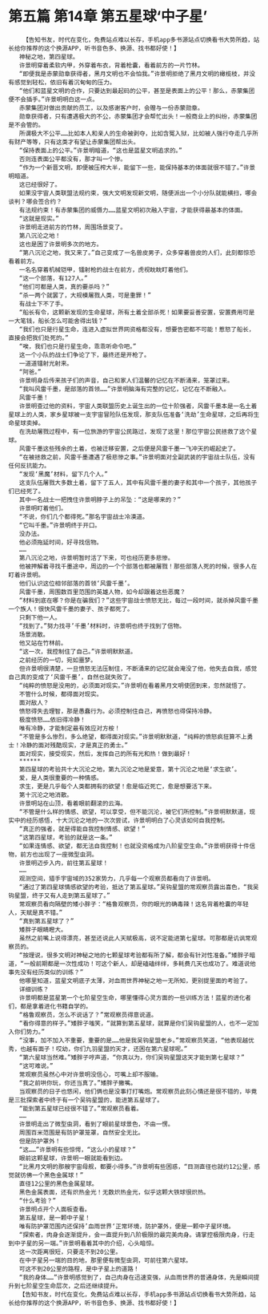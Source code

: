 # 第五篇 第14章 第五星球‘中子星’
        【告知书友，时代在变化，免费站点难以长存，手机app多书源站点切换看书大势所趋，站长给你推荐的这个换源APP，听书音色多、换源、找书都好使！】
       神秘之地，第四星球。
       许景明穿着柔软内甲，外穿着布衣，背着枪囊，看着前方的一片竹林。
       “即便我是赤蒙勋章获得者，黑月文明也不会怕我。”许景明拒绝了黑月文明的橄榄枝，并没有感觉到轻松，依旧有着沉甸甸的压力。
       “他们和蓝星文明的合作，只要达到最起码的公平，甚至是表面上的公平！那么，赤蒙集团便不会插手。”许景明明白这一点。
       赤蒙集团对做出贡献的员工，以及感谢客户时，会赠与一份赤蒙勋章。
       勋章获得者，只有遭遇极大的不公，赤蒙集团才会帮忙出头！一般商业上的纠纷，赤蒙集团是不会管的。
       所谓极大不公平……比如本人和亲人的生命被剥夺，比如含冤入狱，比如被人强行夺走几乎所有财产等等，只有这类才有望让赤蒙集团帮出头。
       “保持表面上的公平。”许景明暗道，“这也是蓝星文明追求的。”
       否则连表面公平都没有，那才叫一个惨。
       “作为一个新晋文明，即便被压榨大半，能留下一些，能保持基本的体面就很不错了。”许景明暗道。
       这已经很好了。
       如果没宇宙人类联盟法规约束，强大文明发现新文明，随便派出一个小分队就能横扫，哪会谈判？哪会签合约？
       有法规约束！有赤蒙集团的威慑力……蓝星文明初次融入宇宙，才能获得最基本的体面。
       “这就是现实。”
       许景明走进前方的竹林，周围场景变了。
       第八沉沦之地！
       这也是困了许景明多次的地方。
       “第八沉沦之地，我又来了。”自己变成了一名兽皮男子，众多穿着兽皮的人们，此刻都惊恐看着前方。
       一名名穿着机械铠甲，镭射枪的战士在前方，虎视眈眈盯着他们。
       “这一个部落，有127人。”
       “他们可都是人类，真的要杀吗？”
       “杀一两个就罢了，大规模屠戮人类，可是重罪！”
       有战士下不了手。
       “船长有令，这颗新发现的生命星球，所有土着全部杀死！如果要妥善安置，安置费用可是一大笔钱，船长怎么可能舍得出钱？”
       “我们也只是行星生命，连进入虚拟世界网资格都没有，想要告密都不可能！惹怒了船长，直接会把我们处死的。”
       “唉，我们也只是行星生命，乖乖听命令吧。”
       这一个小队的战士们争论了下，最终还是开枪了。
       一道道镭射光射来。
       “阿爸。”
       许景明身后传来孩子们的声音，自己和家人们温馨的记忆在不断涌来，笼罩过来。
       “我叫风雷千墨，是部落的首领……”许景明脑海有完整的记忆，记忆在不断融入。
       风雷千墨！
       许景明查过他的资料，宇宙人类联盟历史上诞生出的一位十阶强者，风雷千墨本是一名土着星球上的人类，家乡星球被一支宇宙冒险队伍发现，那支队伍准备‘洗劫’生命星球，之后再将生命星球卖掉。
       在洗劫屠戮过程中，有一位旅游的宇宙公民路过，发现了这里！那位宇宙公民拯救了这个星球。
       风雷千墨这些残余的土着，也被迁移安置，之后便是风雷千墨一飞冲天的崛起史了。
       “在被拯救之前，风雷千墨遭遇了极悲惨之事。”许景明面对全副武装的宇宙战士队伍，没有任何反抗能力。
       “发现‘黑魔’材料，留下几个人。”
       这支队伍屠戮大多数土着，留下了五人，其中有风雷千墨的妻子和其中一个孩子，其他孩子们已经死了。
       其中一名战士一把拽住许景明脖子上的吊坠：“这是哪来的？”
       许景明盯着他们。
       “不说，你们几个都得死。”那名宇宙战士冷漠道。
       “它叫千墨。”许景明终于开口。
       没办法。
       他必须拖延时间，好寻找信物。
       ……
       第八沉沦之地，许景明暂时活了下来，可也经历更多悲惨。
       他被押解着寻找千墨途中，周边的一个个部落也都被屠戮！那些部落人死的时候，很多人在盯着许景明。
       他们认识这位相邻部落的首领‘风雷千墨’。
       风雷千墨，周围数百里范围的英雄人物，如今却跟着这些恶魔？
       “材料到底在哪？你是在骗我们？”这些宇宙战士愤怒无比，每过一段时间，就杀掉风雷千墨一个族人！很快风雷千墨的妻子、孩子都死了。
       只剩下他一人。
       “找到了。”努力找寻’千墨’材料时，许景明也终于找到了信物。
       场景消散。
       他又站在竹林前。
       “这一次，我控制住了自己。”许景明默默道。
       之前经历的一切，宛如噩梦。
       但许景明很清楚，一旦愤怒无法压制住，不断涌来的记忆就会淹没了他，他失去自我，感觉自己真的变成了‘风雷千墨’，自然也就失败了。
       “纯粹的愤怒是没用的，必须面对现实。”许景明在看着黑月文明使团到来，忽然就悟了。
       不管什么时候，都得面对现实。
       面对敌人？
       愤怒得失去理智，那是愚蠢行为。必须控制住自己，再愤怒也得保持冷静。
       极度愤怒……依旧得冷静！
       唯有冷静，才能制定最有效应对方桉！
       “不管是多么惨烈，多么绝望，都得面对现实。”许景明默默道，“纯粹的愤怒疯狂算不上勇士！冷静的面对残酷现实，才是真正的勇士。”
       面对现实，接受现实，然后，发挥自己的所有光和热！做到最好！
       ******
       第四星球的考验共十大沉沦之地，第九沉沦之地是爱意，第十沉沦之地是‘求生欲’。
       爱，是人类很重要的一种情感。
       求生，更是几乎每个人类都拥有的欲望！愈是临近死亡，愈是想要活下来。
       第十沉沦之地消散。
       许景明站在山顶，看着眼前翻滚的云海。
       “不管是什么样的情感、欲望，可以享受，但不能沉沦，被它们所控制。”许景明默默道，现实中的经历感悟，十大沉沦之地的一次次尝试，许景明明白了心灵该如何自我控制。
       “真正的强者，就是得能自我控制情感、欲望！”
       “这第四星球，考验的就是这一条。”
       “如果连情感、欲望，都无法自我控制！也就没资格成为八阶星空生命。”许景明获得十件信物，前方也出现了一座微型虫洞。
       许景明迈步入内，前往第五星球！
       ……
       观测空间，猎手宇宙域的352家势力，几乎每一个观察员都看向了许景明。
       “通过了第四星球情感欲望的考验，抵达了第五星球。”吴钩星盟的常观察员露出喜色，“我吴钩星盟，终于又有人走到第五星球了。”
       常观察员看向隔壁的矮小胖子：“格鲁观察员，你的眼光的确毒辣！这名背着枪囊的年轻人，天赋是真不错。”
       “真到第五星球了？”
       矮胖子眼睛瞪大。
       虽然之前嘴上说得漂亮，甚至还说此人天赋极高，说不定能进第七星球。可那都是讥讽常观察员的。
       “按理说，很多文明对神秘之地的七颗星球考验都有所了解，都会有针对性准备。”矮胖子暗道，“一般前期都是一次性成功！可这个新人，却是磕磕绊绊，多耗费几天也成功了。难道说他事先没有经历类似的训练？”
       他哪里知道，蓝星文明底子太薄，对血雨世界神秘之地一无所知，更别提里面的考验了。
       详细训练？
       许景明都是蓝星第一个七阶星空生命，哪里懂得心灵方面的一些训练方法！蓝星的进化者们，都是拿着进化书籍自学的。
       “格鲁观察员，怎么不说话了？”常观察员得意说道。
       “看你得意的样子。”矮胖子嗤笑，“就算到第五星球，就算是你们吴钩星盟的人，也不一定加入你们势力。”
       “没事，加不加入不重要，重要的是……他是我吴钩星盟老乡。”常观察员笑道，“他表现越优秀，也越有面子！哎幼，你们九羽星盟的天才，还困在第六星球呢。”
       “第六星球当然难。”矮胖子哼声道，“你真以为，你们吴钩星盟这天才能到第七星球？”
       “这可难说。”
       常观察员虽然心中对许景明没信心，可嘴上却不服输。
       “我之前哄你玩，你还当真了。”矮胖子撇嘴。
       当观察员的日子也悠闲，他们俩也是没事打打嘴炮。常观察员此刻心情还是很不错的，毕竟是三批探索者中终于有一个吴钩星盟的，能进第五星球了。
       “能到第五星球已经很不错了。”常观察员看着。
       ……
       许景明走出了微型虫洞，看到了眼前星球景色，不由一愣。
       周围百米范围是有防护罩笼罩，自然安全无比。
       但是防护罩外！
       “这……”许景明有些惊愕，“这么小的星球？”
       眼前这颗星球，许景明一眼就能看到边。
       “比黑月文明的那艘宇宙母舰，都要小得多。”许景明有些困惑，“目测直径也就约12公里，感觉就彷佛一个黑色金属球！”
       直径12公里的黑色金属星球。
       黑色金属表面，还有炽热金光！无数炽热金光，似乎这颗大铁球很炽热。
       “什么考验？”
       许景明点开个人面板查看。
       第五星球，是一颗中子星！
       唯有防护罩范围内还保持’血雨世界‘正常环境，防护罩外，便是一颗中子星环境。
       “探索者，肉身会逐渐提升，会一直提升到八阶极限的最完美肉身。请掌控极限肉身，行走到中子星的另一端。”许景明看着其中的介绍，心头暗惊。
       这一次距离很短，只要走不到20公里。
       在中子星另一端的目的地，那里便有微型虫洞，可前往第六星球。
       可这不到20公里的路程，是中子星上的道路！
       “我的身体……”许景明感觉到了，自己肉身在迅速变强，从血雨世界的普通身体，先是瞬间提升到七阶星空生命层次，之后还继续提升。
       【告知书友，时代在变化，免费站点难以长存，手机app多书源站点切换看书大势所趋，站长给你推荐的这个换源APP，听书音色多、换源、找书都好使！】